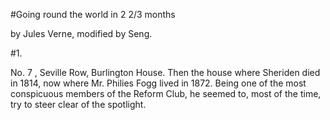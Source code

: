 #Going round the world in 2 2/3 months

by Jules Verne, modified by Seng.

#1.

No. 7 , Seville Row, Burlington House. Then the house where Sheriden died in 1814, now where Mr. Philies Fogg lived in 1872. Being one of the most conspicuous members of the Reform Club, he seemed to, most of the time, try to steer clear of the spotlight.
